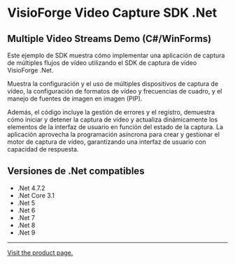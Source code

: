 ﻿# VisioForge Video Capture SDK .Net

## Multiple Video Streams Demo (C#/WinForms)

Este ejemplo de SDK muestra cómo implementar una aplicación de captura de múltiples flujos de vídeo utilizando el SDK de captura de vídeo VisioForge .Net.

Muestra la configuración y el uso de múltiples dispositivos de captura de vídeo, la configuración de formatos de vídeo y frecuencias de cuadro, y el manejo de fuentes de imagen en imagen (PIP).

Además, el código incluye la gestión de errores y el registro, demuestra cómo iniciar y detener la captura de vídeo y actualiza dinámicamente los elementos de la interfaz de usuario en función del estado de la captura. La aplicación aprovecha la programación asíncrona para crear y gestionar el motor de captura de vídeo, garantizando una interfaz de usuario con capacidad de respuesta.

## Versiones de .Net compatibles

* .Net 4.7.2
* .Net Core 3.1
* .Net 5
* .Net 6
* .Net 7
* .Net 8
* .Net 9

---

[Visit the product page.](https://www.visioforge.com/video-capture-sdk-net)
